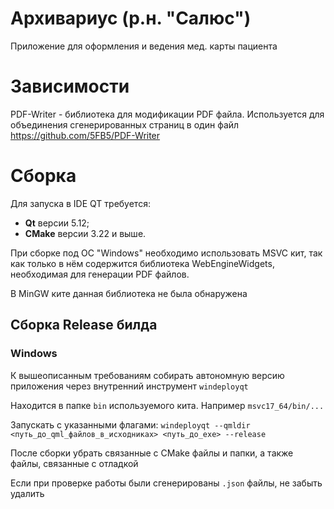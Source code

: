 # Архивариус (р.н. "Салюс")
Приложение для оформления и ведения мед. карты пациента

# Зависимости
PDF-Writer - библиотека для модификации PDF файла. Используется для объединения сгенерированных страниц в один файл
https://github.com/5FB5/PDF-Writer

# Сборка
Для запуска в IDE QT требуется:
* <b>Qt</b> версии 5.12;
* <b>CMake</b> версии 3.22 и выше.

При сборке под ОС "Windows" необходимо использовать MSVC кит, так как только в нём содержится библиотека WebEngineWidgets, необходимая для генерации PDF файлов.

В MinGW ките данная библиотека не была обнаружена

## Сборка Release билда
### Windows
К вышеописанным требованиям собирать автономную версию приложения через внутренний инструмент `windeployqt`

Находится в папке `bin` используемого кита. Например `msvc17_64/bin/...`

Запускать с указанными флагами: `windeployqt --qmldir <путь_до_qml_файлов_в_исходниках> <путь_до_exe> --release`

После сборки убрать связанные с CMake файлы и папки, а также файлы, связанные с отладкой

Если при проверке работы были сгенерированы `.json` файлы, не забыть удалить
